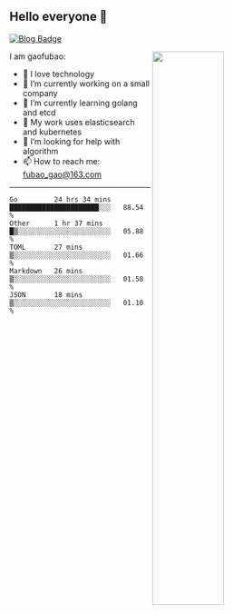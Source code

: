 ## Hello everyone 👋

[![Blog Badge](https://img.shields.io/badge/blog-60k+%20pageview-brightgreen)](https://www.jianshu.com/u/d777ec56a358)

<img align="right" width="50%" src="https://github-readme-stats.vercel.app/api?username=gaofubao&theme=dark">

I am gaofubao:

- 🔭 I love technology
- 🌱 I’m currently working on a small company
- 👯 I’m currently learning golang and etcd
- 💬 My work uses elasticsearch and kubernetes
- 🤔 I’m looking for help with algorithm
- 📫 How to reach me: fubao_gao@163.com

---


<!--START_SECTION:waka-->
```text
Go         24 hrs 34 mins  ██████████████████████░░░   88.54 % 
Other      1 hr 37 mins    █▒░░░░░░░░░░░░░░░░░░░░░░░   05.88 % 
TOML       27 mins         ▒░░░░░░░░░░░░░░░░░░░░░░░░   01.66 % 
Markdown   26 mins         ▒░░░░░░░░░░░░░░░░░░░░░░░░   01.58 % 
JSON       18 mins         ▒░░░░░░░░░░░░░░░░░░░░░░░░   01.10 % 
```
<!--END_SECTION:waka-->
